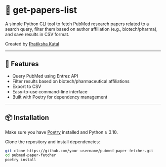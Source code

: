 # 🧬 get-papers-list

A simple Python CLI tool to fetch PubMed research papers related to a search query, filter them based on author affiliation (e.g., biotech/pharma), and save results in CSV format.

Created by [Pratiksha Kutal](https://github.com/PratikshaRKutal)

---

## 🚀 Features

- Query PubMed using Entrez API
- Filter results based on biotech/pharmaceutical affiliations
- Export to CSV
- Easy-to-use command-line interface
- Built with Poetry for dependency management

---

## 📦 Installation

Make sure you have [Poetry](https://python-poetry.org/docs/#installation) installed and Python ≥ 3.10.

Clone the repository and install dependencies:

```bash
git clone https://github.com/your-username/pubmed-paper-fetcher.git
cd pubmed-paper-fetcher
poetry install
